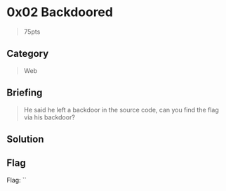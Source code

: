 # 0x02 Backdoored
> 75pts

## Category
> Web

## Briefing
> He said he left a backdoor in the source code, can you find the flag via his backdoor?

## Solution

## Flag
Flag: ``